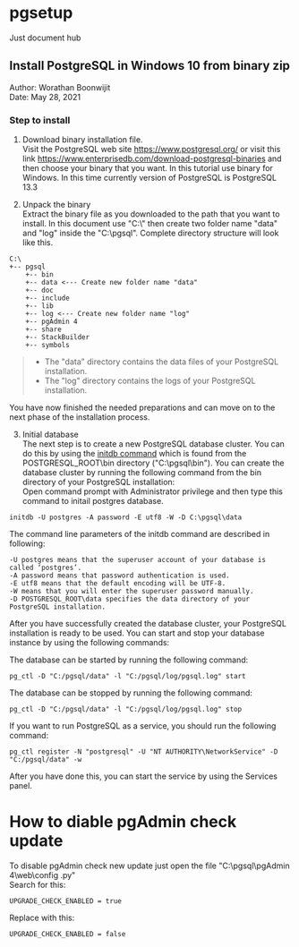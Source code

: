 # pgsetup
Just document hub

## Install PostgreSQL in Windows 10 from binary zip
Author: Worathan Boonwijit  
Date: May 28, 2021

### Step to install
1. Download binary installation file.  
Visit the PostgreSQL web site https://www.postgresql.org/ or visit this link https://www.enterprisedb.com/download-postgresql-binaries and then choose your binary that you want. In this tutorial use binary for Windows. In this time currently version of PostgreSQL is PostgreSQL 13.3

2. Unpack the binary   
Extract the binary file as you downloaded to the path that you want to install. In this document use "C:\\" then create two folder name "data" and "log" inside the "C:\\pgsql". Complete directory structure will look like this.
```
C:\
+-- pgsql
    +-- bin
    +-- data <--- Create new folder name "data"
    +-- doc
    +-- include
    +-- lib
    +-- log <--- Create new folder name "log"
    +-- pgAdmin 4
    +-- share
    +-- StackBuilder
    +-- symbols

```
>- The "data" directory contains the data files of your PostgreSQL installation.
>- The "log" directory contains the logs of your PostgreSQL installation.   

You have now finished the needed preparations and can move on to the next phase of the installation process.

3. Initial database   
The next step is to create a new PostgreSQL database cluster. You can do this by using the [initdb command](https://www.postgresql.org/docs/13/app-initdb.html) which is found from the POSTGRESQL_ROOT\bin directory ("C:\\pgsql\bin"). You can create the database cluster by running the following command from the bin directory of your PostgreSQL installation:   
Open command prompt with Administrator privilege and then type this command to initail postgres database.


```
initdb -U postgres -A password -E utf8 -W -D C:\pgsql\data
```
The command line parameters of the initdb command are described in following:   
```
-U postgres means that the superuser account of your database is called ‘postgres’.
-A password means that password authentication is used.
-E utf8 means that the default encoding will be UTF-8.
-W means that you will enter the superuser password manually.
-D POSTGRESQL_ROOT\data specifies the data directory of your PostgreSQL installation.
```
After you have successfully created the database cluster, your PostgreSQL installation is ready to be used. You can start and stop your database instance by using the following commands:

The database can be started by running the following command:
```
pg_ctl -D "C:/pgsql/data" -l "C:/pgsql/log/pgsql.log" start
```
The database can be stopped by running the following command:
```
pg_ctl -D "C:/pgsql/data" -l "C:/pgsql/log/pgsql.log" stop
```
If you want to run PostgreSQL as a service, you should run the following command:
```
pg_ctl register -N "postgresql" -U "NT AUTHORITY\NetworkService" -D "C:/pgsql/data" -w
```
After you have done this, you can start the service by using the Services panel.

# How to diable pgAdmin check update
To disable pgAdmin check new update just open the file "C:\\pgsql\pgAdmin 4\web\config .py"   
Search for this:
```
UPGRADE_CHECK_ENABLED = true
```
Replace with this:
```
UPGRADE_CHECK_ENABLED = false
```
